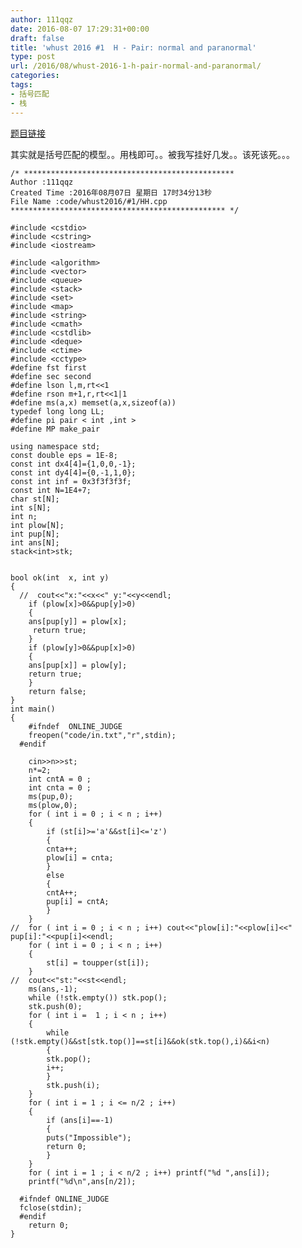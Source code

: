 ```yaml
---
author: 111qqz
date: 2016-08-07 17:29:31+00:00
draft: false
title: 'whust 2016 #1  H - Pair: normal and paranormal'
type: post
url: /2016/08/whust-2016-1-h-pair-normal-and-paranormal/
categories:
tags:
- 括号匹配
- 栈
---
```


[题目链接](http://codeforces.com/gym/100507/attachments)



其实就是括号匹配的模型。。用栈即可。。被我写挂好几发。。该死该死。。。


 

    
    /* ***********************************************
    Author :111qqz
    Created Time :2016年08月07日 星期日 17时34分13秒
    File Name :code/whust2016/#1/HH.cpp
    ************************************************ */
    
    #include <cstdio>
    #include <cstring>
    #include <iostream>
    
    #include <algorithm>
    #include <vector>
    #include <queue>
    #include <stack>
    #include <set>
    #include <map>
    #include <string>
    #include <cmath>
    #include <cstdlib>
    #include <deque>
    #include <ctime>
    #include <cctype>
    #define fst first
    #define sec second
    #define lson l,m,rt<<1
    #define rson m+1,r,rt<<1|1
    #define ms(a,x) memset(a,x,sizeof(a))
    typedef long long LL;
    #define pi pair < int ,int >
    #define MP make_pair
    
    using namespace std;
    const double eps = 1E-8;
    const int dx4[4]={1,0,0,-1};
    const int dy4[4]={0,-1,1,0};
    const int inf = 0x3f3f3f3f;
    const int N=1E4+7;
    char st[N];
    int s[N];
    int n;
    int plow[N];
    int pup[N];
    int ans[N];
    stack<int>stk;
    
    
    bool ok(int  x, int y)
    {
      //  cout<<"x:"<<x<<" y:"<<y<<endl;
        if (plow[x]>0&&pup[y]>0)
        {
    	ans[pup[y]] = plow[x];
    	 return true;
        }
        if (plow[y]>0&&pup[x]>0)
        {
    	ans[pup[x]] = plow[y];
    	return true;
        }
        return false;
    }
    int main()
    {
    	#ifndef  ONLINE_JUDGE 
    	freopen("code/in.txt","r",stdin);
      #endif
    
    	cin>>n>>st;
    	n*=2;
    	int cntA = 0 ;
    	int cnta = 0 ;
    	ms(pup,0);
    	ms(plow,0);
    	for ( int i = 0 ; i < n ; i++)
    	{
    	    if (st[i]>='a'&&st[i]<='z')
    	    {
    		cnta++;
    		plow[i] = cnta;
    	    }
    	    else
    	    {
    		cntA++;
    		pup[i] = cntA;
    	    }
    	}
    //	for ( int i = 0 ; i < n ; i++) cout<<"plow[i]:"<<plow[i]<<" pup[i]:"<<pup[i]<<endl;
    	for ( int i = 0 ; i < n ; i++)
    	{
    	    st[i] = toupper(st[i]);
    	}
    //	cout<<"st:"<<st<<endl;
    	ms(ans,-1);
    	while (!stk.empty()) stk.pop();
    	stk.push(0);
    	for ( int i =  1 ; i < n ; i++)
    	{
    	    while (!stk.empty()&&st[stk.top()]==st[i]&&ok(stk.top(),i)&&i<n) 
    	    {
    		stk.pop();
    		i++;	
    	    }
    	    stk.push(i);    
    	}
    	for ( int i = 1 ; i <= n/2 ; i++) 
    	{
    	    if (ans[i]==-1)
    	    {
    		puts("Impossible");
    		return 0;
    	    }
    	}
    	for ( int i = 1 ; i < n/2 ; i++) printf("%d ",ans[i]);
    	printf("%d\n",ans[n/2]);
    
      #ifndef ONLINE_JUDGE  
      fclose(stdin);
      #endif
        return 0;
    }




